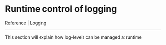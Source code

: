 # Runtime control of logging

[Reference](README.md) | [Logging](log-index.md)

---

This section will explain how log-levels can be managed at runtime